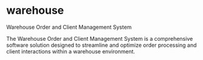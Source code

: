 # warehouse
 Warehouse Order and Client Management System
 
The Warehouse Order and Client Management System is a comprehensive software solution designed to streamline and optimize order processing and client interactions within a warehouse environment.
